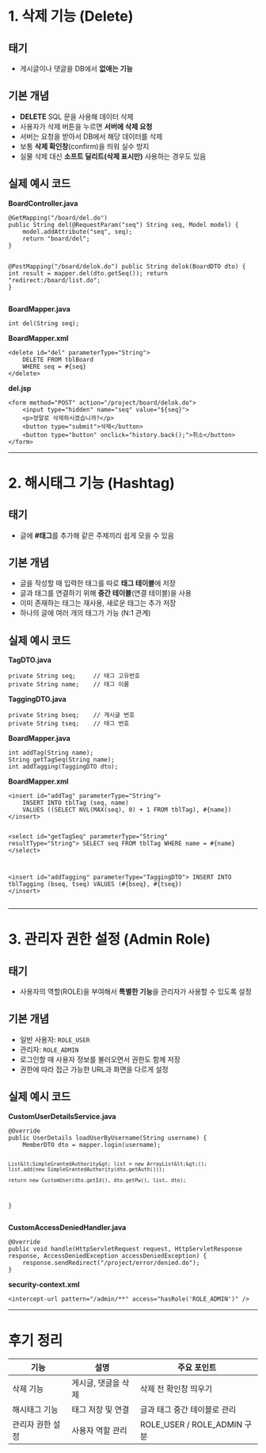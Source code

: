 <h1 id="1-삭제-기능-delete">1. 삭제 기능 (Delete)</h1>
<h2 id="태기">태기</h2>
<ul>
<li>게시글이나 댓글을 DB에서 <strong>없애는 기능</strong></li>
</ul>
<h2 id="기본-개념">기본 개념</h2>
<ul>
<li><strong>DELETE</strong> SQL 문을 사용해 데이터 삭제</li>
<li>사용자가 삭제 버튼을 누르면 <strong>서버에 삭제 요청</strong></li>
<li>서버는 요청을 받아서 DB에서 해당 데이터를 삭제</li>
<li>보통 <strong>삭제 확인창</strong>(confirm)을 띄워 실수 방지</li>
<li>실물 삭제 대신 <strong>소프트 딜리트(삭제 표시만)</strong> 사용하는 경우도 있음</li>
</ul>
<h2 id="실제-예시-코드">실제 예시 코드</h2>
<p><strong>BoardController.java</strong></p>
<pre><code class="language-java">@GetMapping(&quot;/board/del.do&quot;)
public String del(@RequestParam(&quot;seq&quot;) String seq, Model model) {
    model.addAttribute(&quot;seq&quot;, seq);
    return &quot;board/del&quot;;
}

@PostMapping(&quot;/board/delok.do&quot;)
public String delok(BoardDTO dto) {
    int result = mapper.del(dto.getSeq());
    return &quot;redirect:/board/list.do&quot;;
}</code></pre>
<p><strong>BoardMapper.java</strong></p>
<pre><code class="language-java">int del(String seq);</code></pre>
<p><strong>BoardMapper.xml</strong></p>
<pre><code class="language-xml">&lt;delete id=&quot;del&quot; parameterType=&quot;String&quot;&gt;
    DELETE FROM tblBoard
    WHERE seq = #{seq}
&lt;/delete&gt;</code></pre>
<p><strong>del.jsp</strong></p>
<pre><code class="language-jsp">&lt;form method=&quot;POST&quot; action=&quot;/project/board/delok.do&quot;&gt;
    &lt;input type=&quot;hidden&quot; name=&quot;seq&quot; value=&quot;${seq}&quot;&gt;
    &lt;p&gt;정말로 삭제하시겠습니까?&lt;/p&gt;
    &lt;button type=&quot;submit&quot;&gt;삭제&lt;/button&gt;
    &lt;button type=&quot;button&quot; onclick=&quot;history.back();&quot;&gt;취소&lt;/button&gt;
&lt;/form&gt;</code></pre>
<hr />
<h1 id="2-해시태그-기능-hashtag">2. 해시태그 기능 (Hashtag)</h1>
<h2 id="태기-1">태기</h2>
<ul>
<li>글에 <strong>#태그</strong>를 추가해 같은 주제끼리 쉽게 모을 수 있음</li>
</ul>
<h2 id="기본-개념-1">기본 개념</h2>
<ul>
<li>글을 작성할 때 입력한 태그를 따로 <strong>태그 테이블</strong>에 저장</li>
<li>글과 태그를 연결하기 위해 <strong>중간 테이블</strong>(연결 테이블)을 사용</li>
<li>이미 존재하는 태그는 재사용, 새로운 태그는 추가 저장</li>
<li>하나의 글에 여러 개의 태그가 가능 (N:1 관계)</li>
</ul>
<h2 id="실제-예시-코드-1">실제 예시 코드</h2>
<p><strong>TagDTO.java</strong></p>
<pre><code class="language-java">private String seq;     // 태그 고유번호
private String name;    // 태그 이름</code></pre>
<p><strong>TaggingDTO.java</strong></p>
<pre><code class="language-java">private String bseq;    // 게시글 번호
private String tseq;    // 태그 번호</code></pre>
<p><strong>BoardMapper.java</strong></p>
<pre><code class="language-java">int addTag(String name);
String getTagSeq(String name);
int addTagging(TaggingDTO dto);</code></pre>
<p><strong>BoardMapper.xml</strong></p>
<pre><code class="language-xml">&lt;insert id=&quot;addTag&quot; parameterType=&quot;String&quot;&gt;
    INSERT INTO tblTag (seq, name)
    VALUES ((SELECT NVL(MAX(seq), 0) + 1 FROM tblTag), #{name})
&lt;/insert&gt;

&lt;select id=&quot;getTagSeq&quot; parameterType=&quot;String&quot; resultType=&quot;String&quot;&gt;
    SELECT seq FROM tblTag WHERE name = #{name}
&lt;/select&gt;

&lt;insert id=&quot;addTagging&quot; parameterType=&quot;TaggingDTO&quot;&gt;
    INSERT INTO tblTagging (bseq, tseq)
    VALUES (#{bseq}, #{tseq})
&lt;/insert&gt;</code></pre>
<hr />
<h1 id="3-관리자-권한-설정-admin-role">3. 관리자 권한 설정 (Admin Role)</h1>
<h2 id="태기-2">태기</h2>
<ul>
<li>사용자의 역할(ROLE)을 부여해서 <strong>특별한 기능</strong>을 관리자가 사용할 수 있도록 설정</li>
</ul>
<h2 id="기본-개념-2">기본 개념</h2>
<ul>
<li>일반 사용자: <code>ROLE_USER</code></li>
<li>관리자: <code>ROLE_ADMIN</code></li>
<li>로그인할 때 사용자 정보를 불러오면서 권한도 함께 저장</li>
<li>권한에 따라 접근 가능한 URL과 화면을 다르게 설정</li>
</ul>
<h2 id="실제-예시-코드-2">실제 예시 코드</h2>
<p><strong>CustomUserDetailsService.java</strong></p>
<pre><code class="language-java">@Override
public UserDetails loadUserByUsername(String username) {
    MemberDTO dto = mapper.login(username);

    List&lt;SimpleGrantedAuthority&gt; list = new ArrayList&lt;&gt;();
    list.add(new SimpleGrantedAuthority(dto.getAuth()));

    return new CustomUser(dto.getId(), dto.getPw(), list, dto);
}</code></pre>
<p><strong>CustomAccessDeniedHandler.java</strong></p>
<pre><code class="language-java">@Override
public void handle(HttpServletRequest request, HttpServletResponse response, AccessDeniedException accessDeniedException) {
    response.sendRedirect(&quot;/project/error/denied.do&quot;);
}</code></pre>
<p><strong>security-context.xml</strong></p>
<pre><code class="language-xml">&lt;intercept-url pattern=&quot;/admin/**&quot; access=&quot;hasRole('ROLE_ADMIN')&quot; /&gt;</code></pre>
<hr />
<h1 id="후기-정리">후기 정리</h1>
<table>
<thead>
<tr>
<th>기능</th>
<th>설명</th>
<th>주요 포인트</th>
</tr>
</thead>
<tbody><tr>
<td>삭제 기능</td>
<td>게시글, 댓글을 삭제</td>
<td>삭제 전 확인창 띄우기</td>
</tr>
<tr>
<td>해시태그 기능</td>
<td>태그 저장 및 연결</td>
<td>글과 태그 중간 테이블로 관리</td>
</tr>
<tr>
<td>관리자 권한 설정</td>
<td>사용자 역할 관리</td>
<td>ROLE_USER / ROLE_ADMIN 구분</td>
</tr>
</tbody></table>